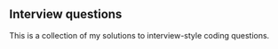 Interview questions
-------------------

This is a collection of my solutions to interview-style coding questions.
